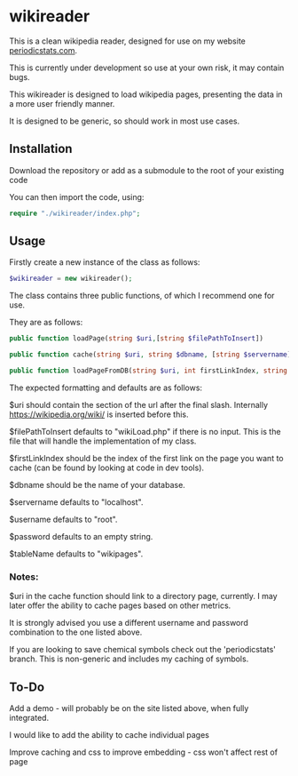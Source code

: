 # wikireader
This is a clean wikipedia reader, designed for use on my website [periodicstats.com](https://periodicstats.com).

This is currently under development so use at your own risk, it may contain bugs.

This wikireader is designed to load wikipedia pages, presenting the data in a more user friendly manner.

It is designed to be generic, so should work in most use cases.

## Installation

Download the repository or add as a submodule to the root of your existing code

You can then import the code, using:
```php
require "./wikireader/index.php";
```
## Usage

Firstly create a new instance of the class as follows:

```php
$wikireader = new wikireader();
```

The class contains three public functions, of which I recommend one for use.

They are as follows:

```php
public function loadPage(string $uri,[string $filePathToInsert])

public function cache(string $uri, string $dbname, [string $servername], [string $username], [string $password], [string $tableName])

public function loadPageFromDB(string $uri, int firstLinkIndex, string $dbname, [string $servername], [string $username], [string $password], [string $tableName])
```

The expected formatting and defaults are as follows:

$uri should contain the section of the url after the final slash. Internally https://wikipedia.org/wiki/ is inserted before this.

$filePathToInsert defaults to "wikiLoad.php" if there is no input. This is the file that will handle the implementation of my class.

$firstLinkIndex should be the index of the first link on the page you want to cache (can be found by looking at code in dev tools).

$dbname should be the name of your database.

$servername defaults to "localhost".

$username defaults to "root".

$password defaults to an empty string.

$tableName defaults to "wikipages".




### Notes:

$uri in the cache function should link to a directory page, currently. I may later offer the ability to cache pages based on other metrics.

It is strongly advised you use a different username and password combination to the one listed above.

If you are looking to save chemical symbols check out the 'periodicstats' branch. This is non-generic and includes my caching of symbols.

## To-Do

Add a demo - will probably be on the site listed above, when fully integrated.

I would like to add the ability to cache individual pages

Improve caching and css to improve embedding - css won't affect rest of page

